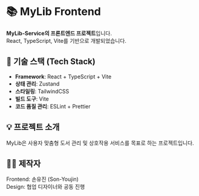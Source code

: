 # 📚 MyLib Frontend

**MyLib-Service의 프론트엔드 프로젝트**입니다.  
React, TypeScript, Vite를 기반으로 개발되었습니다.

## 🧩 기술 스택 (Tech Stack)

- **Framework**: React + TypeScript + Vite
- **상태 관리**: Zustand
- **스타일링**: TailwindCSS
- **빌드 도구**: Vite
- **코드 품질 관리**: ESLint + Prettier

## 💡 프로젝트 소개

MyLib은 사용자 맞춤형 도서 관리 및 상호작용 서비스를 목표로 하는 프로젝트입니다.

## 👩‍💻 제작자

Frontend: 손유진 (Son-Youjin)
<br>
Design: 협업 디자이너와 공동 진행
